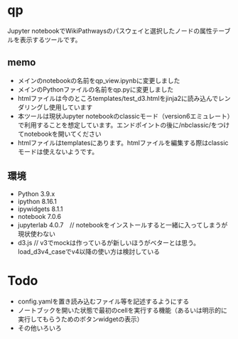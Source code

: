 # qp
Jupyter notebookでWikiPathwaysのパスウェイと選択したノードの属性テーブルを表示するツールです。

## memo

- メインのnotebookの名前をqp_view.ipynbに変更しました
- メインのPythonファイルの名前をqp.pyに変更しました
- htmlファイルは今のところtemplates/test_d3.htmlをjinja2に読み込んでレンダリングし使用しています
- 本ツールは現状Jupyter notebookのclassicモード（version6エミュレート）で利用することを想定しています。エンドポイントの後に/nbclassic/をつけてnotebookを開いてください
- htmlファイルはtemplatesにあります。htmlファイルを編集する際はclassicモードは使えないようです。


## 環境

- Python                                3.9.x
- ipython                                8.16.1
- ipywidgets                                8.1.1
- notebook                                7.0.6
- jupyterlab                                4.0.7　// notebookをインストールすると一緒に入ってしまうが現状使わない
- d3.js                                // v3でmockは作っているが新しいほうがベターとは思う。load_d3v4_caseでv4以降の使い方は検討している


# Todo

- config.yamlを置き読み込むファイル等を記述するようにする
- ノートブックを開いた状態で最初のcellを実行する機能（あるいは明示的に実行してもらうためのボタンwidgetの表示）
- その他いろいろ


